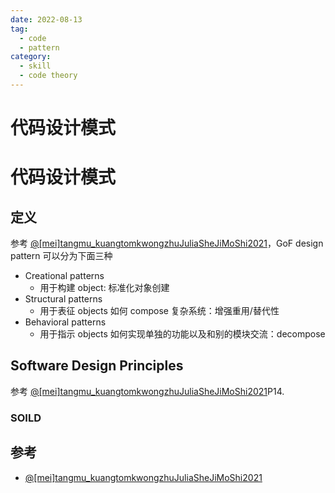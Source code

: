 ```yaml
---
date: 2022-08-13
tag:
  - code
  - pattern
category:
  - skill
  - code theory
---
```


# 代码设计模式

# 代码设计模式

## 定义

参考 [@[mei]tangmu_kuangtomkwongzhuJuliaSheJiMoShi2021](.//)，GoF design pattern 可以分为下面三种

- Creational patterns
  - 用于构建 object: 标准化对象创建
- Structural patterns
  - 用于表征 objects 如何 compose 复杂系统：增强重用/替代性
- Behavioral patterns
  - 用于指示 objects 如何实现单独的功能以及和别的模块交流：decompose

## Software Design Principles

参考 [@[mei]tangmu_kuangtomkwongzhuJuliaSheJiMoShi2021](.//)P14.

### SOILD





## 参考

- [@[mei]tangmu_kuangtomkwongzhuJuliaSheJiMoShi2021](.//)
